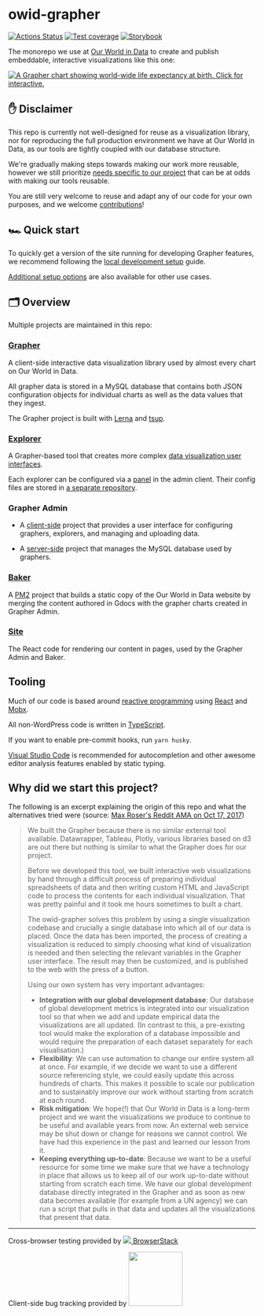 # owid-grapher

[![Actions Status](https://github.com/owid/owid-grapher/workflows/Continuous%20Integration/badge.svg)](https://github.com/owid/owid-grapher/actions)
[![Test coverage](https://owid.github.io/badges/coverage.svg)](https://owid.github.io/coverage/)
[![Storybook](https://raw.githubusercontent.com/storybookjs/brand/master/badge/badge-storybook.svg)](https://owid.github.io/stories/)

The monorepo we use at [Our World in Data](https://ourworldindata.org) to create and publish embeddable, interactive visualizations like this one:

[![A Grapher chart showing world-wide life expectancy at birth. Click for interactive.](https://ourworldindata.org/grapher/exports/life-expectancy.svg)](https://ourworldindata.org/grapher/life-expectancy)

## ✋ Disclaimer

This repo is currently not well-designed for reuse as a visualization library, nor for reproducing the full production environment we have at Our World in Data, as our tools are tightly coupled with our database structure.

We're gradually making steps towards making our work more reusable, however we still prioritize [needs specific to our project](#why-did-we-start-this-project) that can be at odds with making our tools reusable.

You are still very welcome to reuse and adapt any of our code for your own purposes, and we welcome [contributions](CONTRIBUTING.md)!

## 🏎 Quick start

To quickly get a version of the site running for developing Grapher features, we recommend following the [local development setup](docs/docker-compose-mysql.md) guide.

[Additional setup options](docs/setup-options-overview.md) are also available for other use cases.

## 🗂 Overview

Multiple projects are maintained in this repo:

### [Grapher](packages/%40ourworldindata/grapher/)

A client-side interactive data visualization library used by almost every chart on Our World in Data.

All grapher data is stored in a MySQL database that contains both JSON configuration objects for individual charts as well as the data values that they ingest.

The Grapher project is built with [Lerna](https://github.com/lerna/lerna/) and [tsup](https://github.com/egoist/tsup).

### [Explorer](explorer/)

A Grapher-based tool that creates more complex [data visualization user interfaces](https://ourworldindata.org/explorers/migration).

Each explorer can be configured via a [panel](explorerAdminServer/) in the admin client. Their config files are stored in [a separate repository](https://github.com/owid/owid-content/tree/master/explorers).

### Grapher Admin

-   A [client-side](adminSiteClient/) project that provides a user interface for configuring graphers, explorers, and managing and uploading data.

-   A [server-side](adminSiteServer/) project that manages the MySQL database used by graphers.

### [Baker](baker/)

A [PM2](https://github.com/Unitech/pm2) project that builds a static copy of the Our World in Data website by merging the content authored in Gdocs with the grapher charts created in Grapher Admin.

### [Site](site/)

The React code for rendering our content in pages, used by the Grapher Admin and Baker.

## Tooling

Much of our code is based around [reactive programming](https://en.wikipedia.org/wiki/Reactive_programming) using [React](https://reactjs.org/) and [Mobx](http://github.com/mobxjs/mobx).

All non-WordPress code is written in [TypeScript](https://www.typescriptlang.org/).

If you want to enable pre-commit hooks, run `yarn husky`.

[Visual Studio Code](https://code.visualstudio.com/) is recommended for autocompletion and other awesome editor analysis features enabled by static typing.

## Why did we start this project?

The following is an excerpt explaining the origin of this repo and what the alternatives tried were (source: [Max Roser's Reddit AMA on Oct 17, 2017](https://www.reddit.com/r/dataisbeautiful/comments/76yknx/hi_reddit_i_am_max_roser_founder_of_the_online/doicj1j?utm_source=share&utm_medium=web2x&context=3))

> We built the Grapher because there is no similar external tool available. Datawrapper, Tableau, Plotly, various libraries based on d3 are out there but nothing is similar to what the Grapher does for our project.
>
> Before we developed this tool, we built interactive web visualizations by hand through a difficult process of preparing individual spreadsheets of data and then writing custom HTML and JavaScript code to process the contents for each individual visualization. That was pretty painful and it took me hours sometimes to built a chart.
>
> The owid-grapher solves this problem by using a single visualization codebase and crucially a single database into which all of our data is placed. Once the data has been imported, the process of creating a visualization is reduced to simply choosing what kind of visualization is needed and then selecting the relevant variables in the Grapher user interface. The result may then be customized, and is published to the web with the press of a button.
>
> Using our own system has very important advantages:
>
> -   **Integration with our global development database**: Our database of global development metrics is integrated into our visualization tool so that when we add and update empirical data the visualizations are all updated. (In contrast to this, a pre-existing tool would make the exploration of a database impossible and would require the preparation of each dataset separately for each visualisation.)
> -   **Flexibility**: We can use automation to change our entire system all at once. For example, if we decide we want to use a different source referencing style, we could easily update this across hundreds of charts. This makes it possible to scale our publication and to sustainably improve our work without starting from scratch at each round.
> -   **Risk mitigation**: We hope(!) that Our World in Data is a long-term project and we want the visualizations we produce to continue to be useful and available years from now. An external web service may be shut down or change for reasons we cannot control. We have had this experience in the past and learned our lesson from it.
> -   **Keeping everything up-to-date**: Because we want to be a useful resource for some time we make sure that we have a technology in place that allows us to keep all of our work up-to-date without starting from scratch each time. We have our global development database directly integrated in the Grapher and as soon as new data becomes available (for example from a UN agency) we can run a script that pulls in that data and updates all the visualizations that present that data.

---

Cross-browser testing provided by <a href="https://www.browserstack.com"><img src="https://3fxtqy18kygf3on3bu39kh93-wpengine.netdna-ssl.com/wp-content/themes/browserstack/img/bs-logo.svg" /> BrowserStack</a>

Client-side bug tracking provided by <a href="http://www.bugsnag.com/"><img width="110" src="https://images.typeform.com/images/QKuaAssrFCq7/image/default" /></a>
